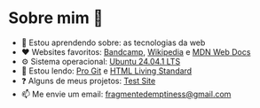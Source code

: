 # Sobre mim 👋

- 🌱 Estou aprendendo sobre: as tecnologias da web
- ❤️ Websites favoritos: [Bandcamp](https://bandcamp.com/), [Wikipedia](https://en.wikipedia.org/) e [MDN Web Docs](https://developer.mozilla.org/)
- ⚙️ Sistema operacional: [Ubuntu 24.04.1 LTS](https://ubuntu.com/download)
- 📖 Estou lendo: [Pro Git](https://git-scm.com/book) e [HTML Living Standard](https://html.spec.whatwg.org/multipage/)
- ❓ Alguns de meus projetos: [Test Site](https://fragmentedemptiness.github.io/test-site/)
- 📫 Me envie um email: fragmentedemptiness@gmail.com
